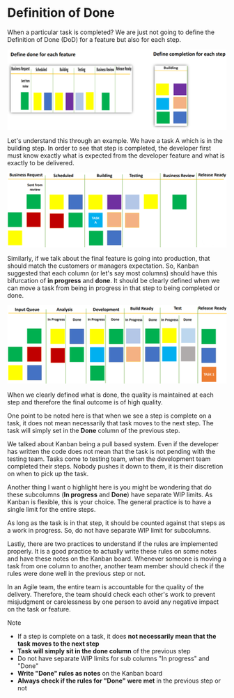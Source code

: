 # Definition of Done

When a particular task is completed? We are just not going to define the Definition of Done (DoD) for a feature but also for each step.

![Kanban Definition of Done](../images/kanban-definition-of-done.png)

Let's understand this through an example. We have a task A which is in the building step. In order to see that step is completed, the developer first must know exactly what is expected from the developer feature and what is exactly to be delivered.

![Kanban Definition of Done](../images/kanban-definition-of-done-2.png)

Similarly, if we talk about the final feature is going into production, that should match the customers or managers expectation. So, Kanban suggested that each column (or let's say most columns) should have this bifurcation of **in progress** and **done**. It should be clearly defined when we can move a task from being in progress in that step to being completed or done.

![Kanban Definition of Done](../images/kanban-definition-of-done-3.png)

When we clearly defined what is done, the quality is maintained at each step and therefore the final outcome is of high quality.

One point to be noted here is that when we see a step is complete on a task, it does not mean necessarily that task moves to the next step. The task will simply set in the **Done** column of the previous step.

We talked about Kanban being a pull based system. Even if the developer has written the code does not mean that the task is not pending with the testing team. Tasks come to testing team, when the development team completed their steps. Nobody pushes it down to them, it is their discretion on when to pick up the task.

Another thing I want o highlight here is you might be wondering that do these subcolumns (**In progress** and **Done**) have separate WIP limits. As Kanban is flexible, this is your choice. The general practice is to have a single limit for the entire steps.

As long as the task is in that step, it should be counted against that steps as a work in progress. So, do not have separate WIP limit for subcolumns.

Lastly, there are two practices to understand if the rules are implemented properly. It is a good practice to actually write these rules on some notes and have these notes on the Kanban board. Whenever someone is moving a task from one column to another, another team member should check if the rules were done well in the previous step or not.

In an Agile team, the entire team is accountable for the quality of the delivery. Therefore, the team should check each other's work to prevent misjudgment or carelessness by one person to avoid any negative impact on the task or feature.

>[!NOTE]
> - If a step is complete on a task, it does **not necessarily mean that the task moves to the next step**
> - **Task will simply sit in the done column** of the previous step
> - Do not have separate WIP limits for sub columns "In progress" and "Done"
> - **Write "Done" rules as notes** on the Kanban board
> - **Always check if the rules for "Done" were met** in the previous step or not
